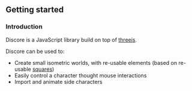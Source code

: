 ## Getting started

### Introduction

Discore is a JavaScript library build on top of [threejs](https://threejs.org/). 

Discore can be used to:
- Create small isometric worlds, with re-usable elements (based on re-usable [squares](./pages/guides/register-square-types.md))
- Easily control a character thought mouse interactions
- Import and animate side characters

